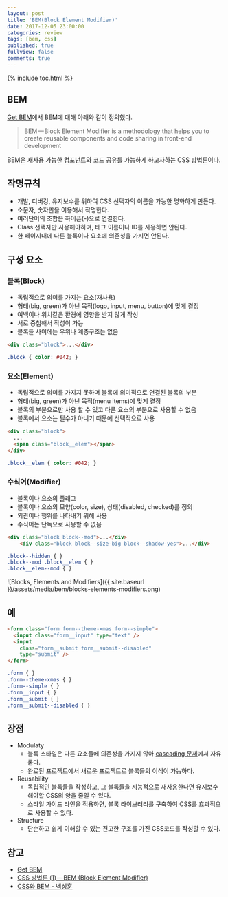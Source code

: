 ```yaml
---
layout: post
title: 'BEM(Block Element Modifier)'
date: 2017-12-05 23:00:00
categories: review
tags: [bem, css]
published: true
fullview: false
comments: true
---
```


{% include toc.html %}

## BEM

[Get BEM](http://getbem.com/)에서 BEM에 대해 아래와 같이 정의했다.

> BEM — Block Element Modifier is a methodology that helps you to create reusable components and code sharing in front-end development

BEM은 재사용 가능한 컴포넌트와 코드 공유를 가능하게 하고자하는 CSS 방법론이다.

## 작명규칙

* 개발, 디버깅, 유지보수를 위하여 CSS 선택자의 이름을 가능한 명화하게 만든다.
* 소문자, 숫자만을 이용해서 작명한다.
* 여러단어의 조합은 하이픈(-)으로 연결한다.
* Class 선택자만 사용해야하며, 태그 이름이나 ID를 사용하면 안된다.
* 한 페이지내에 다른 블록이나 요소에 의존성을 가지면 안된다.

## 구성 요소

### 블록(Block)

* 독립적으로 의미를 가지는 요소(재사용)
* 형태(big, green)가 아닌 목적(logo, input, menu, button)에 맞게 결정
* 여백이나 위치같은 환경에 영향을 받지 않게 작성
* 서로 중첩해서 작성이 가능
* 블록들 사이에는 우위나 계층구조는 없음

```html
<div class="block">...</div>
```

```css
.block { color: #042; }
```

### 요소(Element)

* 독립적으로 의미를 가지지 못하며 블록에 의미적으로 연결된 블록의 부분
* 형태(big, green)가 아닌 목적(menu items)에 맞게 결정
* 블록의 부분으로만 사용 할 수 있고 다른 요소의 부분으로 사용할 수 없음
* 블록에서 요소는 필수가 아니기 때문에 선택적으로 사용

```html
<div class="block">
  ...
  <span class="block__elem"></span>
</div>
```

```css
.block__elem { color: #042; }
```

### 수식어(Modifier)

* 블록이나 요소의 플래그
* 블록이나 요소의 모양(color, size), 상태(disabled, checked)를 정의
* 외관이나 행위를 나타내기 위해 사용
* 수식어는 단독으로 사용할 수 없음

```html
<div class="block block--mod">...</div>
	<div class="block block--size-big block--shadow-yes">...</div>
```

```css
.block--hidden { }
.block--mod .block__elem { }
.block__elem--mod { }
```

![Blocks, Elements and Modifiers]({{ site.baseurl }}/assets/media/bem/blocks-elements-modifiers.png)

## 예

```html
<form class="form form--theme-xmas form--simple">
  <input class="form__input" type="text" />
  <input
    class="form__submit form__submit--disabled"
    type="submit" />
</form>
```

```css
.form { }
.form--theme-xmas { }
.form--simple { }
.form__input { }
.form__submit { }
.form__submit--disabled { }
```

## 장점

* Modulaty
  * 블록 스타일은 다른 요소들에 의존성을 가지지 않아 [cascading 문제](https://www.phase2technology.com/blog/used-and-abused-css-inheritance-and-our-misuse-cascade)에서 자유롭다.
  * 완료된 프로젝트에서 새로운 프로젝트로 블록들의 이식이 가능하다.
* Reusability
  * 독립적인 블록들을 작성하고, 그 블록들을 지능적으로 재사용한다면 유지보수 해야할 CSS의 양을 줄일 수 있다.
  * 스타일 가이드 라인을 적용하면, 블록 라이브러리를 구축하여 CSS를 효과적으로 사용할 수 있다.
* Structure
  * 단순하고 쉽게 이해할 수 있는 견고한 구조를 가진 CSS코드를 작성할 수 있다.

## 참고

* [Get BEM](http://getbem.com/naming/)
* [CSS 방법론 (1) — BEM (Block Element Modifier)](https://medium.com/witinweb/css-%EB%B0%A9%EB%B2%95%EB%A1%A0-1-bem-block-element-modifier-1c03034e65a1)
* [CSS와 BEM - 벡성훈](https://www.slideshare.net/ssuserb0591d/css-bem-82664922)